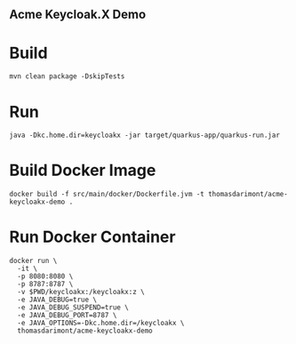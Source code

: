 Acme Keycloak.X Demo
----

# Build

```
mvn clean package -DskipTests
```

# Run
```
java -Dkc.home.dir=keycloakx -jar target/quarkus-app/quarkus-run.jar
```

# Build Docker Image
```
docker build -f src/main/docker/Dockerfile.jvm -t thomasdarimont/acme-keycloakx-demo .
```
# Run Docker Container
```
docker run \
  -it \
  -p 8080:8080 \
  -p 8787:8787 \
  -v $PWD/keycloakx:/keycloakx:z \
  -e JAVA_DEBUG=true \
  -e JAVA_DEBUG_SUSPEND=true \
  -e JAVA_DEBUG_PORT=8787 \
  -e JAVA_OPTIONS=-Dkc.home.dir=/keycloakx \
  thomasdarimont/acme-keycloakx-demo
```